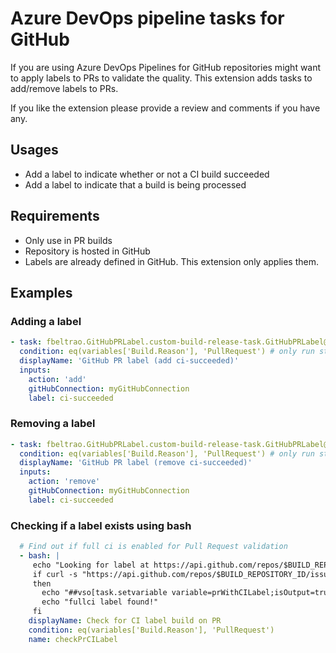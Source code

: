 # Azure DevOps pipeline tasks for GitHub

If you are using Azure DevOps Pipelines for GitHub repositories might want to apply labels to PRs to validate the quality. This extension adds tasks to add/remove labels to PRs.

If you like the extension please provide a review and comments if you have any.

## Usages

- Add a label to indicate whether or not a CI build succeeded
- Add a label to indicate that a build is being processed

## Requirements

- Only use in PR builds
- Repository is hosted in GitHub
- Labels are already defined in GitHub. This extension only applies them.

## Examples

### Adding a label

```yaml
- task: fbeltrao.GitHubPRLabel.custom-build-release-task.GitHubPRLabel@0
  condition: eq(variables['Build.Reason'], 'PullRequest') # only run step if it is a PR
  displayName: 'GitHub PR label (add ci-succeeded)'
  inputs:
    action: 'add'
    gitHubConnection: myGitHubConnection
    label: ci-succeeded
```

### Removing a label

```yaml
- task: fbeltrao.GitHubPRLabel.custom-build-release-task.GitHubPRLabel@0
  condition: eq(variables['Build.Reason'], 'PullRequest') # only run step if it is a PR
  displayName: 'GitHub PR label (remove ci-succeeded)'
  inputs:
    action: 'remove'
    gitHubConnection: myGitHubConnection
    label: ci-succeeded
```

### Checking if a label exists using bash

```yaml
  # Find out if full ci is enabled for Pull Request validation
  - bash: |
     echo "Looking for label at https://api.github.com/repos/$BUILD_REPOSITORY_ID/issues/$SYSTEM_PULLREQUEST_PULLREQUESTNUMBER/labels"
     if curl -s "https://api.github.com/repos/$BUILD_REPOSITORY_ID/issues/$SYSTEM_PULLREQUEST_PULLREQUESTNUMBER/labels" | grep '"name": "fullci"'
     then
       echo "##vso[task.setvariable variable=prWithCILabel;isOutput=true]true"
       echo "fullci label found!"
     fi
    displayName: Check for CI label build on PR
    condition: eq(variables['Build.Reason'], 'PullRequest')
    name: checkPrCILabel
```